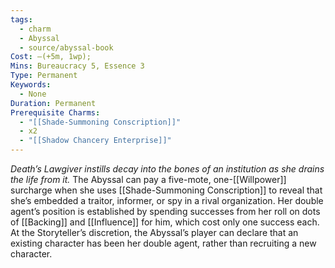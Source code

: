 ```yaml
---
tags:
  - charm
  - Abyssal
  - source/abyssal-book
Cost: —(+5m, 1wp);
Mins: Bureaucracy 5, Essence 3
Type: Permanent
Keywords:
  - None
Duration: Permanent
Prerequisite Charms:
  - "[[Shade-Summoning Conscription]]"
  - x2
  - "[[Shadow Chancery Enterprise]]"
---
```

*Death’s Lawgiver instills decay into the bones of an institution as she drains the life from it.*
The Abyssal can pay a five-mote, one-[[Willpower]] surcharge when she uses [[Shade-Summoning Conscription]] to reveal that she’s embedded a traitor, informer, or spy in a rival organization. Her double agent’s position is established by spending successes from her roll on dots of [[Backing]] and [[Influence]] for him, which cost only one success each.
At the Storyteller’s discretion, the Abyssal’s player can declare that an existing character has been her double agent, rather than recruiting a new character.